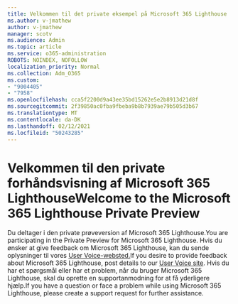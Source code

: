 ```yaml
---
title: Velkommen til det private eksempel på Microsoft 365 Lighthouse
ms.author: v-jmathew
author: v-jmathew
manager: scotv
ms.audience: Admin
ms.topic: article
ms.service: o365-administration
ROBOTS: NOINDEX, NOFOLLOW
localization_priority: Normal
ms.collection: Adm_O365
ms.custom:
- "9004405"
- "7958"
ms.openlocfilehash: cca5f2200d9a43ee35bd15262e5e2b8913d21d8f
ms.sourcegitcommit: 2f39850ac0fba9fbeba9b8b7939ae79b505d3b67
ms.translationtype: MT
ms.contentlocale: da-DK
ms.lasthandoff: 02/12/2021
ms.locfileid: "50243285"
---
```

# <a name="welcome-to-the-microsoft-365-lighthouse-private-preview"></a><span data-ttu-id="267d6-102">Velkommen til den private forhåndsvisning af Microsoft 365 Lighthouse</span><span class="sxs-lookup"><span data-stu-id="267d6-102">Welcome to the Microsoft 365 Lighthouse Private Preview</span></span>

<span data-ttu-id="267d6-103">Du deltager i den private prøveversion af Microsoft 365 Lighthouse.</span><span class="sxs-lookup"><span data-stu-id="267d6-103">You are participating in the Private Preview for Microsoft 365 Lighthouse.</span></span> <span data-ttu-id="267d6-104">Hvis du ønsker at give feedback om Microsoft 365 Lighthouse, kan du sende oplysninger til vores [User Voice-websted.](https://aka.ms/M365Lighthouseuservoice)</span><span class="sxs-lookup"><span data-stu-id="267d6-104">If you desire to provide feedback about Microsoft 365 Lighthouse, post details to our [User Voice site](https://aka.ms/M365Lighthouseuservoice).</span></span> <span data-ttu-id="267d6-105">Hvis du har et spørgsmål eller har et problem, når du bruger Microsoft 365 Lighthouse, skal du oprette en supportanmodning for at få yderligere hjælp.</span><span class="sxs-lookup"><span data-stu-id="267d6-105">If you have a question or face a problem while using Microsoft 365 Lighthouse, please create a support request for further assistance.</span></span>
